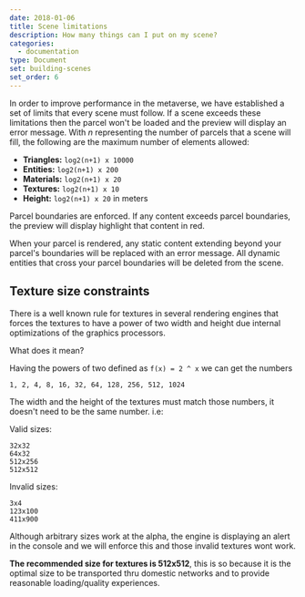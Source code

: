 ```yaml
---
date: 2018-01-06
title: Scene limitations
description: How many things can I put on my scene?
categories:
  - documentation
type: Document
set: building-scenes
set_order: 6
---
```

In order to improve performance in the metaverse, we have established a set of limits that every scene must follow. If a
scene exceeds these limitations then the parcel won't be loaded and the preview will display an error message.
With *n* representing the number of parcels that a scene will fill, the following are the maximum number of elements
allowed:

* **Triangles:** `log2(n+1) x 10000`
* **Entities:** `log2(n+1) x 200`
* **Materials:** `log2(n+1) x 20`
* **Textures:** `log2(n+1) x 10`
* **Height:** `log2(n+1) x 20` in meters

Parcel boundaries are enforced. If any content exceeds parcel boundaries, the preview will display highlight that
content in red.

When your parcel is rendered, any static content extending beyond your parcel's boundaries will be replaced with an
error message. All dynamic entities that cross your parcel boundaries will be deleted from the scene.

## Texture size constraints

There is a well known rule for textures in several rendering engines that forces the textures to have a power of two
width and height due internal optimizations of the graphics processors.  

What does it mean?  

Having the powers of two defined as `f(x) = 2 ^ x` we can get the numbers

```
1, 2, 4, 8, 16, 32, 64, 128, 256, 512, 1024
```

The width and the height of the textures must match those numbers, it doesn't need to be the same number. i.e:

Valid sizes:
```
32x32
64x32
512x256
512x512
```
Invalid sizes:
```
3x4
123x100
411x900
```

Although arbitrary sizes work at the alpha, the engine is displaying an alert in the console and we will enforce this
and those invalid textures wont work.

**The recommended size for textures is 512x512**, this is so because it is the optimal size to be transported thru domestic
networks and to provide reasonable loading/quality experiences.